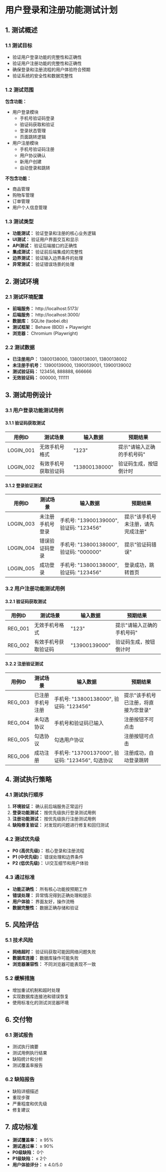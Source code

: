 # 用户登录和注册功能测试计划

## 1. 测试概述

### 1.1 测试目标
- 验证用户登录功能的完整性和正确性
- 验证用户注册功能的完整性和正确性
- 确保登录和注册流程的用户体验符合预期
- 验证系统的安全性和数据完整性

### 1.2 测试范围
**包含功能：**
- 用户登录模块
  - 手机号验证码登录
  - 验证码获取和验证
  - 登录状态管理
  - 页面跳转逻辑
- 用户注册模块
  - 手机号验证码注册
  - 用户协议确认
  - 新用户创建
  - 自动登录和跳转

**不包含功能：**
- 商品管理
- 购物车管理
- 订单管理
- 用户个人信息管理

### 1.3 测试类型
- **功能测试：** 验证登录和注册的核心业务逻辑
- **UI测试：** 验证用户界面交互和显示
- **API测试：** 验证后端接口的正确性
- **集成测试：** 验证前后端集成的完整性
- **边界测试：** 验证输入边界条件的处理
- **异常测试：** 验证错误场景的处理

## 2. 测试环境

### 2.1 测试环境配置
- **前端服务：** http://localhost:5173/
- **后端服务：** http://localhost:3000/
- **数据库：** SQLite (taobei.db)
- **测试框架：** Behave (BDD) + Playwright
- **浏览器：** Chromium (Playwright)

### 2.2 测试数据
- **已注册用户：** 13800138000, 13800138001, 13800138002
- **未注册手机号：** 13900139000, 13900139001, 13900139002
- **测试验证码：** 123456, 888888, 666666
- **无效验证码：** 000000, 111111

## 3. 测试用例设计

### 3.1 用户登录功能测试用例

#### 3.1.1 验证码获取测试
| 用例ID | 测试场景 | 输入数据 | 预期结果 |
|--------|----------|----------|----------|
| LOGIN_001 | 无效手机号格式 | "123" | 提示"请输入正确的手机号码" |
| LOGIN_002 | 有效手机号获取验证码 | "13800138000" | 验证码生成，按钮倒计时 |

#### 3.1.2 登录验证测试
| 用例ID | 测试场景 | 输入数据 | 预期结果 |
|--------|----------|----------|----------|
| LOGIN_003 | 未注册手机号登录 | 手机号: "13900139000", 验证码: "123456" | 提示"该手机号未注册，请先完成注册" |
| LOGIN_004 | 错误验证码登录 | 手机号: "13800138000", 验证码: "000000" | 提示"验证码错误" |
| LOGIN_005 | 成功登录 | 手机号: "13800138000", 验证码: "123456" | 登录成功，跳转首页 |

### 3.2 用户注册功能测试用例

#### 3.2.1 验证码获取测试
| 用例ID | 测试场景 | 输入数据 | 预期结果 |
|--------|----------|----------|----------|
| REG_001 | 无效手机号格式 | "123" | 提示"请输入正确的手机号码" |
| REG_002 | 有效手机号获取验证码 | "13900139000" | 验证码生成，按钮倒计时 |

#### 3.2.2 注册验证测试
| 用例ID | 测试场景 | 输入数据 | 预期结果 |
|--------|----------|----------|----------|
| REG_003 | 已注册手机号注册 | 手机号: "13800138000", 验证码: "123456" | 提示"该手机号已注册，将直接为您登录" |
| REG_004 | 未勾选协议 | 手机号和验证码已输入 | 注册按钮不可点击 |
| REG_005 | 勾选协议 | 勾选用户协议 | 注册按钮可点击 |
| REG_006 | 成功注册 | 手机号: "13700137000", 验证码: "123456", 勾选协议 | 注册成功，自动登录跳转 |

## 4. 测试执行策略

### 4.1 测试执行顺序
1. **环境验证：** 确认前后端服务正常运行
2. **登录功能测试：** 按优先级执行登录测试用例
3. **注册功能测试：** 按优先级执行注册测试用例
4. **缺陷修复验证：** 对发现的问题进行修复和回归测试

### 4.2 测试优先级
- **P0 (高优先级)：** 核心登录和注册流程
- **P1 (中优先级)：** 错误处理和边界条件
- **P2 (低优先级)：** UI交互细节和用户体验

### 4.3 通过标准
- **功能正确性：** 所有核心功能按预期工作
- **错误处理：** 异常情况得到正确处理和提示
- **用户体验：** 界面友好，操作流畅
- **数据完整性：** 数据正确存储和验证

## 5. 风险评估

### 5.1 技术风险
- **网络超时：** 验证码获取可能因网络问题失败
- **数据库连接：** 数据库操作可能失败
- **浏览器兼容性：** 不同浏览器可能表现不一致

### 5.2 缓解措施
- 增加重试机制和超时处理
- 实现数据库连接池和错误恢复
- 使用标准化的测试浏览器环境

## 6. 交付物

### 6.1 测试报告
- 测试执行摘要
- 测试用例执行结果
- 缺陷统计和分析
- 测试覆盖率报告

### 6.2 缺陷报告
- 缺陷详细描述
- 重现步骤
- 严重程度和优先级
- 修复建议

## 7. 成功标准

- **测试覆盖率：** ≥ 95%
- **测试通过率：** ≥ 90%
- **P0级缺陷：** 0个
- **P1级缺陷：** ≤ 2个
- **用户体验评分：** ≥ 4.0/5.0
